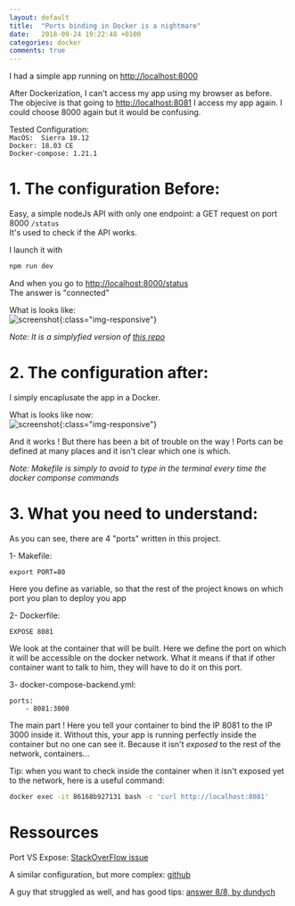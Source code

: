 ```yaml
---
layout: default
title:  "Ports binding in Docker is a nightmare"
date:   2018-09-24 19:22:48 +0100
categories: docker
comments: true
---
```


I had a simple app running on [http://localhost:8000][http://localhost:8000]  

After Dockerization, I can't access my app using my browser as before.  
The objecive is that going to [http://localhost:8081][http://localhost:8081] I access my app again. I could choose 8000 again but it would be confusing.

Tested Configuration:  
`MacOS:  Sierra 10.12`  
`Docker: 18.03 CE`  
`Docker-compose: 1.21.1`  

# 1.  The configuration Before:

Easy, a simple nodeJs API with only one endpoint: a GET request on port 8000 ```/status```  
It's used to check if the API works.  

I launch it with
``` bash
npm run dev
```

And when you go to [http://localhost:8000/status][http://localhost:8000/status]  
The answer is "connected"

What is looks like:  
![screenshot](https://ibin.co/4Gq2OIbmT3jR.png){:class="img-responsive"}  


_Note: It is a simplyfied version of [this repo][repo]_  

# 2.  The configuration after:  

I simply encaplusate the app in a Docker.  

What is looks like now:  
![screenshot](https://ibin.co/4GvI3khqhbLk.png){:class="img-responsive"}  

And it works ! But there has been a bit of trouble on the way ! Ports can be defined at many places and it isn't clear which one is which.

_Note: Makefile is simply to avoid to type in the terminal every time the docker componse commands_

# 3.  What you need to understand:

As you can see, there are 4 "ports" written in this project.  

1- Makefile:  

```
export PORT=80  
```  
Here you define as variable, so that the rest of the project knows on which port you plan to deploy you app  

2- Dockerfile:   

```
EXPOSE 8081  
```  
We look at the container that will be built. Here we define the port on which it will be accessible on the docker network. What it means if that if other container want to talk to him, they will have to do it on this  port.  

3- docker-compose-backend.yml:   

```
ports:  
    - 8081:3000  
```  

The main part ! Here you tell your container to bind the IP 8081 to the IP 3000 inside it. Without this, your app is running perfectly inside the container but no one can see it. Because it isn't _exposed_ to the rest of the network, containers...

Tip: when you want to check inside the container when it isn't exposed yet to the network, here is a useful command:

```bash
docker exec -it 86168b927131 bash -c 'curl http://localhost:8081'
```

# Ressources

Port VS Expose: [StackOverFlow issue][po]   

A similar configuration, but more complex: [github][similar]   

A guy that struggled as well, and has good tips: [answer 8/8, by dundych][dund]  

[dund]: https://forums.docker.com/t/how-can-i-navigate-to-container-website-from-host-browser/25035/8

[similar]: https://github.com/asishrs/node-express-docker
[po]: https://stackoverflow.com/questions/40801772/what-is-the-difference-between-docker-compose-ports-vs-expose
[repo]: https://github.com/guillim/nodejs-API-starterkit
[http://localhost:8000/status]: http://localhost:8000/status
[http://localhost:8000]: http://localhost:8000
[http://localhost:8081]: http://localhost:8081
